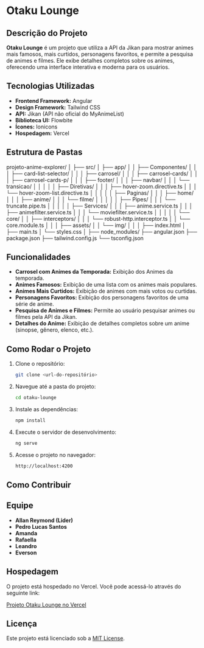 # Otaku Lounge

## Descrição do Projeto
**Otaku Lounge** é um projeto que utiliza a API da Jikan para mostrar animes mais famosos, mais curtidos, personagens favoritos, e permite a pesquisa de animes e filmes. Ele exibe detalhes completos sobre os animes, oferecendo uma interface interativa e moderna para os usuários. 

## Tecnologias Utilizadas

- **Frontend Framework:** Angular
- **Design Framework:** Tailwind CSS
- **API:** Jikan (API não oficial do MyAnimeList)
- **Biblioteca UI:** Flowbite
- **Ícones:** Ionicons
- **Hospedagem:** Vercel


## Estrutura de Pastas
projeto-anime-explorer/
│
├── src/
│   ├── app/
│   │   ├── Componentes/
│   │   │   ├── card-list-selector/
│   │   │   ├── carrosel/
│   │   │   ├── carrosel-cards/
│   │   │   ├── carrosel-cards-p/
│   │   │   ├── footer/
│   │   │   ├── navbar/
│   │   │   └── transicao/
│   │   │
│   │   ├── Diretivas/
│   │   │   ├── hover-zoom.directive.ts
│   │   │   └── hover-zoom-list.directive.ts
│   │   │
│   │   ├── Paginas/
│   │   │   ├── home/
│   │   │   ├── anime/
│   │   │   └── filme/
│   │   │
│   │   ├── Pipes/
│   │   │   └── truncate.pipe.ts
│   │   │
│   │   ├── Services/
│   │   │   ├── anime.service.ts
│   │   │   ├── animefilter.service.ts
│   │   │   └── moviefilter.service.ts
│   │   │
│   │   └── core/
│   │       ├── interceptors/
│   │       │   └── robust-http.interceptor.ts
│   │       └── core.module.ts
│   │
│   ├── assets/
│   │   └── img/
│   │
│   ├── index.html
│   ├── main.ts
│   └── styles.css
│
├── node_modules/
├── angular.json
├── package.json
├── tailwind.config.js
└── tsconfig.json

## Funcionalidades
- **Carrosel com Animes da Temporada:** Exibição dos Animes da temporada.
- **Animes Famosos:** Exibição de uma lista com os animes mais populares.
- **Animes Mais Curtidos:** Exibição de animes com mais votos ou curtidas.
- **Personagens Favoritos:** Exibição dos personagens favoritos de uma série de anime.
- **Pesquisa de Animes e Filmes:** Permite ao usuário pesquisar animes ou filmes pela API da Jikan.
- **Detalhes do Anime:** Exibição de detalhes completos sobre um anime (sinopse, gênero, elenco, etc.).

## Como Rodar o Projeto

1. Clone o repositório:
    ```bash
    git clone <url-do-repositório>
    ```

2. Navegue até a pasta do projeto:
    ```bash
    cd otaku-lounge
    ```

3. Instale as dependências:
    ```bash
    npm install
    ```

4. Execute o servidor de desenvolvimento:
    ```bash
    ng serve
    ```

5. Acesse o projeto no navegador:
    ```bash
    http://localhost:4200
    ```

## Como Contribuir

## Equipe
- **Allan Reymond (Lider)**
- **Pedro Lucas Santos**
- **Amanda**
- **Rafaella**
- **Leandro**
- **Everson**

## Hospedagem

O projeto está hospedado no Vercel. Você pode acessá-lo através do seguinte link:


[Projeto Otaku Lounge no Vercel](otaku-lounge.vercel.app)

## Licença
Este projeto está licenciado sob a [MIT License](LICENSE).
